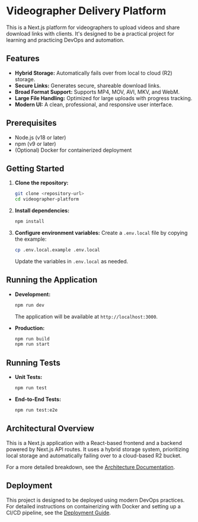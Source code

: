 # Videographer Delivery Platform

This is a Next.js platform for videographers to upload videos and share download links with clients. It's designed to be a practical project for learning and practicing DevOps and automation.

## Features

- **Hybrid Storage:** Automatically fails over from local to cloud (R2) storage.
- **Secure Links:** Generates secure, shareable download links.
- **Broad Format Support:** Supports MP4, MOV, AVI, MKV, and WebM.
- **Large File Handling:** Optimized for large uploads with progress tracking.
- **Modern UI:** A clean, professional, and responsive user interface.

## Prerequisites

- Node.js (v18 or later)
- npm (v9 or later)
- (Optional) Docker for containerized deployment

## Getting Started

1.  **Clone the repository:**

    ```bash
    git clone <repository-url>
    cd videographer-platform
    ```

2.  **Install dependencies:**

    ```bash
    npm install
    ```

3.  **Configure environment variables:**
    Create a `.env.local` file by copying the example:
    ```bash
    cp .env.local.example .env.local
    ```
    Update the variables in `.env.local` as needed.

## Running the Application

- **Development:**

  ```bash
  npm run dev
  ```

  The application will be available at `http://localhost:3000`.

- **Production:**
  ```bash
  npm run build
  npm run start
  ```

## Running Tests

- **Unit Tests:**

  ```bash
  npm run test
  ```

- **End-to-End Tests:**
  ```bash
  npm run test:e2e
  ```

## Architectural Overview

This is a Next.js application with a React-based frontend and a backend powered by Next.js API routes. It uses a hybrid storage system, prioritizing local storage and automatically failing over to a cloud-based R2 bucket.

For a more detailed breakdown, see the [Architecture Documentation](docs/architecture.md).

## Deployment

This project is designed to be deployed using modern DevOps practices. For detailed instructions on containerizing with Docker and setting up a CI/CD pipeline, see the [Deployment Guide](docs/deployment.md).
